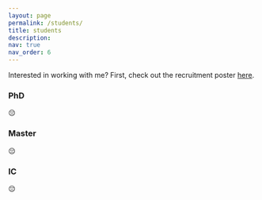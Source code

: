 ```yaml
---
layout: page
permalink: /students/
title: students
description:
nav: true
nav_order: 6
---
```


Interested in working with me? First, check out the recruitment poster [here](/assets/img/math_stats_recruitment_poster-original.png "by free GPT").

### PhD

😔

### Master

😔

### IC

😔
